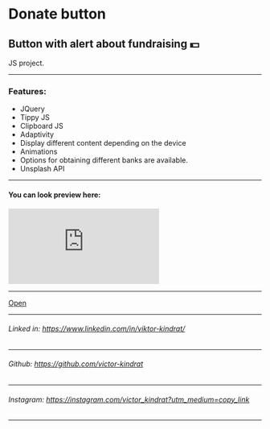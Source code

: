 # Donate button
Button with alert about fundraising 💵
---

JS project. 

---
### Features: 
- JQuery
- Tippy JS
- Clipboard JS
- Adaptivity
- Display different content depending on the device
- Animations
- Options for obtaining different banks are available.
- Unsplash API
---

#### You can look preview here:

![preview](https://files.fm/thumb_show.php?i=h5apf927t "preview")

---

[Open](https://victor-kindrat.github.io/donate-button/)

---

###### Linked in: https://www.linkedin.com/in/viktor-kindrat/
---
###### Github: https://github.com/victor-kindrat
---
###### Instagram: https://instagram.com/victor_kindrat?utm_medium=copy_link
---
